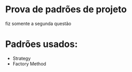 # Prova de padrões de projeto

fiz somente a segunda questão

# Padrões usados:
* Strategy
* Factory Method
